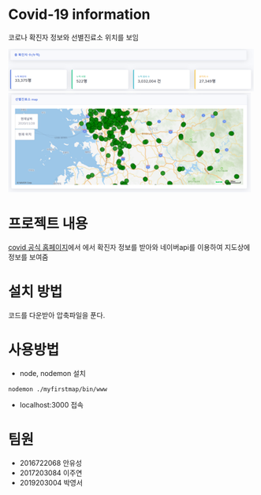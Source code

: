 # Covid-19 information

코로나 확진자 정보와 선별진료소 위치를 보임

![png_1](./image/web.png)
![png_2](./image/map.png)


# 프로젝트 내용

[covid 공식 홈페이지](http://ncov.mohw.go.kr/)에서 에서 확진자 정보를 받아와 네이버api를 이용하여 지도상에 정보를 보여줌

# 설치 방법

코드를 다운받아 압축파일을 푼다.

# 사용방법

* node, nodemon 설치
```
nodemon ./myfirstmap/bin/www
```
* localhost:3000 접속

# 팀원

* 2016722068 안유성
* 2017203084 이주연
* 2019203004 박영서


